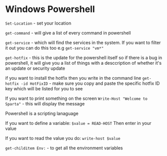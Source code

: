 # Windows Powershell

`Set-Location` - set your location

`get-command` - will give a list of every command in powershell

`get-service` - which will find the services in the system. If you want to filter it out you can do this too e.g `get-service "vm*"`

`get-hotfix` - this is the update for the powershell itself so if there is a bug in powershell, it will give you a list of things with a desccription of whether it's an update or security update 

if you want to install the hotfix then you write in the command line `get-hotfix -id HotFixID` - make sure you copy and paste the specific hotfix ID key which will be listed for you to see

If you want to print something on the screen 
`Write-Host "Welcome to Sparta"` - this will display the message 

Powershell is a scripting lanaguage 

If you want to define a variable:
`$value = READ-HOST`
Then enter in your value 

If you want to read the value you do: `write-host $value`

`get-childitem Env:` - to get all the environment variables 




